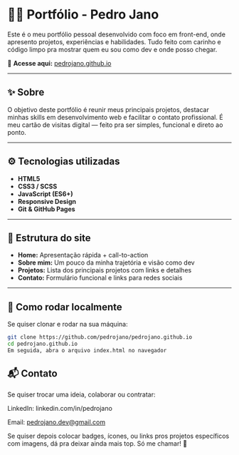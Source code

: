# 🧑‍💻 Portfólio - Pedro Jano

Este é o meu portfólio pessoal desenvolvido com foco em front-end, onde apresento projetos, experiências e habilidades. Tudo feito com carinho e código limpo pra mostrar quem eu sou como dev e onde posso chegar.

🔗 **Acesse aqui:** [pedrojano.github.io](https://pedrojano.github.io/)

---

## ✨ Sobre

O objetivo deste portfólio é reunir meus principais projetos, destacar minhas skills em desenvolvimento web e facilitar o contato profissional. É meu cartão de visitas digital — feito pra ser simples, funcional e direto ao ponto.

---

## ⚙️ Tecnologias utilizadas

- **HTML5**  
- **CSS3 / SCSS**  
- **JavaScript (ES6+)**  
- **Responsive Design**  
- **Git & GitHub Pages**

---

## 🧩 Estrutura do site

- **Home:** Apresentação rápida + call-to-action  
- **Sobre mim:** Um pouco da minha trajetória e visão como dev  
- **Projetos:** Lista dos principais projetos com links e detalhes  
- **Contato:** Formulário funcional e links para redes sociais  

---

## 🚀 Como rodar localmente

Se quiser clonar e rodar na sua máquina:

```bash
git clone https://github.com/pedrojano/pedrojano.github.io
cd pedrojano.github.io
Em seguida, abra o arquivo index.html no navegador
```
## 📬 Contato
Se quiser trocar uma ideia, colaborar ou contratar:

LinkedIn: linkedin.com/in/pedrojano

Email: pedrojano.dev@gmail.com

Se quiser depois colocar badges, ícones, ou links pros projetos específicos com imagens, dá pra deixar ainda mais top. Só me chamar! 🚀

